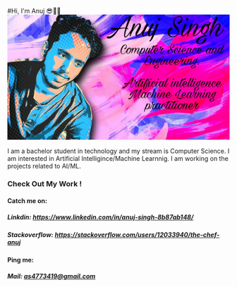 #Hi, I'm Anuj 😎🎯🤖
<img src="https://raw.githubusercontent.com/shrisudha999/shrisudha999/master/preview.png">


I am a bachelor student in technology and my stream is Computer Science. I am interested in Artificial Intelligince/Machine Learnnig. I am working on the projects related to AI/ML.

### Check Out My Work !

#### Catch me on:
##### Linkdin: https://www.linkedin.com/in/anuj-singh-8b87ab148/ 
##### Stackoverflow: https://stackoverflow.com/users/12033940/the-chef-anuj

#### Ping me:
##### Mail: as4773419@gmail.com

<!--
**shrisudha999/shrisudha999** is a ✨ _special_ ✨ repository because its `README.md` (this file) appears on your GitHub profile.

